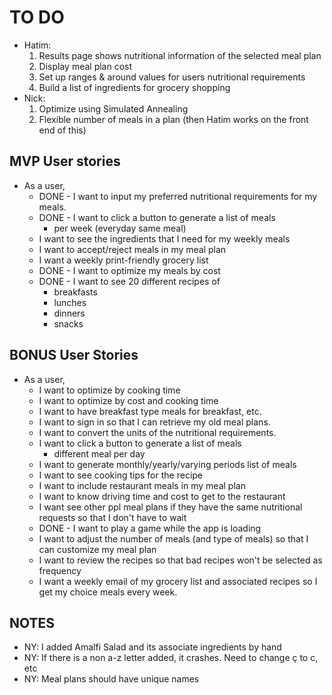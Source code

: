 # TO DO
* Hatim:
  1. Results page shows nutritional information of the selected meal plan
  1. Display meal plan cost
  1. Set up ranges & around values for users nutritional requirements
  1. Build a list of ingredients for grocery shopping
* Nick:
  1. Optimize using Simulated Annealing
  1. Flexible number of meals in a plan (then Hatim works on the front end of this)

## MVP User stories
* As a user,
  + DONE - I want to input my preferred nutritional requirements for my meals.
  + DONE - I want to click a button to generate a list of meals
    - per week (everyday same meal)
  + I want to see the ingredients that I need for my weekly meals
  + I want to accept/reject meals in my meal plan
  + I want a weekly print-friendly grocery list
  + DONE - I want to optimize my meals by cost
  + DONE - I want to see 20 different recipes of
    - breakfasts
    - lunches
    - dinners
    - snacks

## BONUS User Stories
* As a user,
  + I want to optimize by cooking time
  + I want to optimize by cost and cooking time
  + I want to have breakfast type meals for breakfast, etc.
  + I want to sign in so that I can retrieve my old meal plans.
  + I want to convert the units of the nutritional requirements.
  + I want to click a button to generate a list of meals
    - different meal per day
  + I want to generate monthly/yearly/varying periods list of meals 
  + I want to see cooking tips for the recipe
  + I want to include restaurant meals in my meal plan
  + I want to know driving time and cost to get to the restaurant
  + I want see other ppl meal plans if they have the same nutritional requests so that I don't have to wait
  + DONE - I want to play a game while the app is loading
  + I want to adjust the number of meals (and type of meals) so that I can customize my meal plan
  + I want to review the recipes so that bad recipes won't be selected as frequency
  + I want a weekly email of my grocery list and associated recipes so I get my choice meals every week.


## NOTES
* NY: I added Amalfi Salad and its associate ingredients by hand
* NY: If there is a non a-z letter added, it crashes.  Need to change ç to c, etc
* NY: Meal plans should have unique names